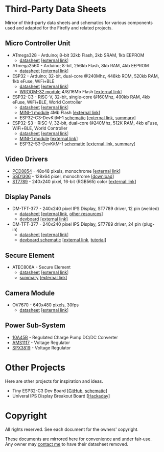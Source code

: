 Third-Party Data Sheets
=======================

Mirror of third-party data sheets and schematics for various components used and adapted for the Firefly and related projects.


Micro Controller Unit
---------------------

- ATmega328 - Arduino; 8-bit 32kb Flash, 2kb SRAM, 1kb EEPROM
  - [datasheet](./atmega328.pdf) [[external link](http://ww1.microchip.com/downloads/en/DeviceDoc/Atmel-7810-Automotive-Microcontrollers-ATmega328P_Datasheet.pdf)]
- ATmega2560 - Arduino; 8-bit, 256kb Flash, 8kb RAM, 4kb EEPROM
  - [datasheet](./atmega2560.pdf) [[external link](http://ww1.microchip.com/downloads/en/DeviceDoc/Atmel-2549-8-bit-AVR-Microcontroller-ATmega640-1280-1281-2560-2561_datasheet.pdf)]
- ESP32 - Arduino; 32-bit, dual-core @240Mhz, 448kb ROM, 520kb RAM, 1kb eFuse, WiFi+BLE
  - [datasheet](./esp32.pdf) [[external link](https://www.espressif.com/sites/default/files/documentation/esp32_datasheet_en.pdf)]
  - [WROOM-32 module](./esp32-wroom32.pdf) 4/8/16Mb Flash [[external link](https://www.espressif.com/sites/default/files/documentation/esp32-wroom-32_datasheet_en.pdf)]
- ESP32-C3 - RISC-V, 32-bit, single-core @160Mhz, 400kb RAM, 4kb eFuse, WiFi+BLE, World Controller
  - [datasheet](./esp32-c3.pdf) [[external link](https://www.espressif.com/sites/default/files/documentation/esp32-c3_datasheet_en.pdf)]
  - [MINI-1 module](./esp32-c3-mini-1.pdf) 4Mb Flash [[external link](https://www.espressif.com/sites/default/files/documentation/esp32-c3-mini-1_datasheet_en.pdf)]
  - ESP32-C3-DevKitM-1 [schematic](./esp32-c3-devkitm.pdf) [[external link](https://dl.espressif.com/dl/schematics/SCH_ESP32-C3-DEVKITM-1_V1_20200915A.pdf), [summary](https://docs.espressif.com/projects/esp-idf/en/latest/esp32c3/hw-reference/esp32c3/user-guide-devkitm-1.html)]
- ESP32-S3 - RISC-V, 32-bit, dual-core @240Mhz, 512K RAM, 4kb eFuse, WiFi+BLE, World Controller
  - [datasheet](./esp32-s3.pdf) [[external link](https://www.espressif.com/sites/default/files/documentation/esp32-s3_datasheet_en.pdf)]
  - [MINI-1 module](./esp32-s3-mini-1.pdf) [[external link](https://www.espressif.com/sites/default/files/documentation/esp32-s3-mini-1_mini-1u_datasheet_en.pdf)]
  - ESP32-S3-DevKitM-1 [schematic](./esp32-s3-devkitm.pdf) [[external link](https://dl.espressif.com/dl/schematics/SCH_ESP32-C3-DEVKITM-1_V1_20200915A.pdf), [summary](https://docs.espressif.com/projects/esp-idf/en/latest/esp32s3/hw-reference/esp32s3/user-guide-devkitm-1.html)]


Video Drivers
-------------

- [PCD8854](./pcd8854.pdf) - 48x48 pixels, monochrome [[external link](https://www.sparkfun.com/datasheets/LCD/Monochrome/Nokia5110.pdf)]
- [SSD1306](./ssd1306.pdf) - 128x64 pixel, monochrome [[download](https://www.szmaclight.com/download/SSD1306-datasheet.html)]
- [ST7789](./st7789.pdf) - 240x240 pixel, 16-bit (RGB565) color [[external link](https://www.newhavendisplay.com/appnotes/datasheets/LCDs/ST7789V.pdf)]


Display Panels
-------------

- DM-TFT-377 - 240x240 pixel IPS Display, ST7789 driver, 12 pin (welded)
  - [datasheet](./dm-tft13-377panel.pdf) [[external link](https://cdn.shopify.com/s/files/1/0264/7629/files/DM-TFT13-377panel_Datasheet.pdf?v=1659336245), [other resources](https://www.displaymodule.com/products/1-3-240-x-240-ips-tft-display-module-spi)]
  - [devboard](./dm-tft13-377.pdf) [[external link](https://cdn.shopify.com/s/files/1/0264/7629/files/DM-TFT13-377_Datasheet.pdf?v=1659336245)]
- DM-TFT-377 - 240x240 pixel IPS Display, ST7789 driver, 24 pin (plug-in)
  - [datasheet](./zjy133t-if05.pdf) [[external link](https://cdn-shop.adafruit.com/product-files/4520/4520_C13462__________.pdf)]
  - [devboard schematic](./adafruit-tft13-breakout-schematic.png) [[external link](https://cdn-learn.adafruit.com/assets/assets/000/079/156/original/adafruit_products_1-3in_IPS_TFT_Sch.png?1565202407), [tutorial](https://cdn-learn.adafruit.com/downloads/pdf/adafruit-1-3-and-1-54-240-x-240-wide-angle-tft-lcd-displays.pdf)]


Secure Element
--------------

- ATEC806A - Secure Element
  - [datasheet](./atec806a.pdf) [[external link](http://ww1.microchip.com/downloads/en/DeviceDoc/ATECC608A-TNGTLS-CryptoAuthentication-Data-Sheet-DS40002112B.pdf)]
  - [summary](./atecc806a-summary.pdf) [[external link](http://ww1.microchip.com/downloads/en/DeviceDoc/40001977A.pdf)]


Camera Module
-------------

- OV7670 - 640x480 pixels, 30fps
  - [datasheet](./ov7670.pdf) [[external link](https://www.voti.nl/docs/OV7670.pdf)]


Power Sub-System
----------------

- [10A45B](./10a45b.pdf) - Regulated Charge Pump DC/DC Converter
- [AMS1117](./ams1117.pdf) - Voltage Regulator
- [SPX3819](./spx3819.pdf) - Voltage Regulator


Other Projects
==============

Here are other projects for inspiration and ideas.

- Tiny ESP32-C3 Dev Board [[GitHub](https://github.com/01Space/ESP32-C3-0.42LCD), [schematic](https://github.com/01Space/ESP32-C3-0.42LCD/blob/main/Schematic/ESP32-C3-0.42OED%20Schematic.pdf)]
- Univeral IPS Display Breakout Board [[Hackaday](https://hackaday.io/project/168130-universal-ips-display-breakout-board/)]


Copyright
=========

All rights reserved. See each document for the owners' copyright.

These documents are mirrored here for convenience and under fair-use. Any
owner may [contact me](mailto:me@ricmoo.com) to have their datasheet removed.
